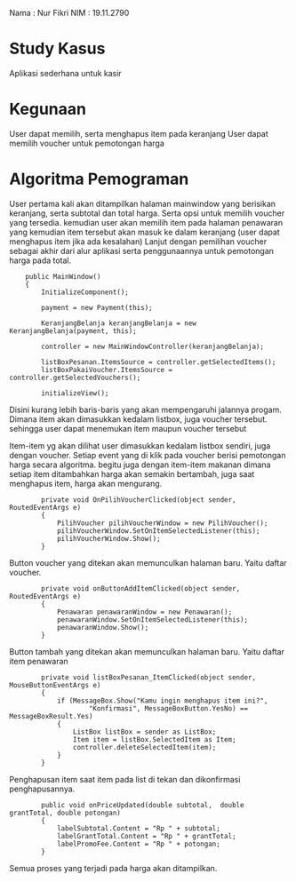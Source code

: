 Nama : Nur Fikri
NIM : 19.11.2790

# Study Kasus
Aplikasi sederhana untuk kasir

# Kegunaan
User dapat memilih, serta menghapus item pada keranjang
User dapat memilih voucher untuk pemotongan harga
# Algoritma Pemograman
User pertama kali akan ditampilkan halaman mainwindow yang berisikan keranjang, serta subtotal dan total harga. Serta opsi untuk memilih voucher yang tersedia. kemudian user akan memilih item pada halaman penawaran yang kemudian item tersebut akan masuk ke dalam keranjang (user dapat menghapus item jika ada kesalahan) Lanjut dengan pemilihan voucher sebagai akhir dari alur aplikasi serta penggunaannya untuk pemotongan harga pada total.

        public MainWindow()
        {
            InitializeComponent();

            payment = new Payment(this);

            KeranjangBelanja keranjangBelanja = new KeranjangBelanja(payment, this);

            controller = new MainWindowController(keranjangBelanja);

            listBoxPesanan.ItemsSource = controller.getSelectedItems();
            listBoxPakaiVoucher.ItemsSource = controller.getSelectedVouchers();

            initializeView();
Disini kurang lebih baris-baris yang akan mempengaruhi jalannya progam. Dimana item akan dimasukkan kedalam listbox, juga voucher tersebut. sehingga user dapat menemukan item maupun voucher tersebut

Item-item yg akan dilihat user dimasukkan kedalam listbox sendiri, juga dengan voucher. Setiap event yang di klik pada voucher berisi pemotongan harga secara algoritma. begitu juga dengan item-item makanan dimana setiap item ditambahkan harga akan semakin bertambah, juga saat menghapus item, harga akan mengurang.

            private void OnPilihVoucherClicked(object sender, RoutedEventArgs e)
            {
                PilihVoucher pilihVoucherWindow = new PilihVoucher();
                pilihVoucherWindow.SetOnItemSelectedListener(this);
                pilihVoucherWindow.Show();
            }
Button voucher yang ditekan akan memunculkan halaman baru. Yaitu daftar voucher.

            private void onButtonAddItemClicked(object sender, RoutedEventArgs e)
            {
                Penawaran penawaranWindow = new Penawaran();
                penawaranWindow.SetOnItemSelectedListener(this);
                penawaranWindow.Show();
            }
Button tambah yang ditekan akan memunculkan halaman baru. Yaitu daftar item penawaran

            private void listBoxPesanan_ItemClicked(object sender, MouseButtonEventArgs e)
            {
                if (MessageBox.Show("Kamu ingin menghapus item ini?",
                        "Konfirmasi", MessageBoxButton.YesNo) == MessageBoxResult.Yes)
                {
                    ListBox listBox = sender as ListBox;
                    Item item = listBox.SelectedItem as Item;
                    controller.deleteSelectedItem(item);
                }
            }
            
Penghapusan item saat item pada list di tekan dan dikonfirmasi penghapusannya.

            public void onPriceUpdated(double subtotal,  double grantTotal, double potongan)
            {
                labelSubtotal.Content = "Rp " + subtotal;
                labelGrantTotal.Content = "Rp " + grantTotal;
                labelPromoFee.Content = "Rp " + potongan;
            }
Semua proses yang terjadi pada harga akan ditampilkan.
